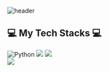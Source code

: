 ![header](https://capsule-render.vercel.app/api?type=wave&color=auto&height=300&section=header&text=Yongyeon%20Kim&fontSize=90)

## 💻 My Tech Stacks 💻 ##

![Python](https://img.shields.io/badge/Python-3776AB.svg?style=for-the-badge&logo=Python&logoColor=white)
<img src="https://img.shields.io/badge/Pytorch-EE4C2C?style=for-the-badge&logo=Pytorch&logoColor=white"/>
<img src="https://img.shields.io/badge/TensorFlow-FF6F00?style=for-the-badge&logo=Tensorflow&logoColor=white"/> <br/>
<img src="https://img.shields.io/badge/Docker-2496ED?style=for-the-badge&logo=Docker&logoColor=white"/>


